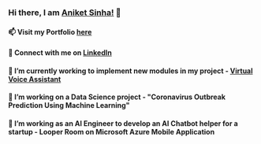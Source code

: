 ### Hi there, I am <a href =  "https://aniketsinha06.github.io/">Aniket Sinha!</a> 👋
#### 📫 Visit my Portfolio <a href =  "https://aniketsinha06.github.io/">here</a>
#### 💬 Connect with me on <a href =  "https://www.linkedin.com/in/aniket-sinha">LinkedIn</a>
#### 🔭 I’m currently working to implement new modules in my project - <a href =  "https://aniketsinha06.github.io/voice_assistant.html">Virtual Voice Assistant</a>
#### 🌱 I’m working on a Data Science project - "Coronavirus Outbreak Prediction Using Machine Learning"
#### 🌱 I’m working as an AI Engineer to develop an AI Chatbot helper for a startup - Looper Room on Microsoft Azure Mobile Application

<!--
**aniketsinha06/aniketsinha06** is a ✨ _special_ ✨ repository because its `README.md` (this file) appears on your GitHub profile.

Here are some ideas to get you started:

- 🔭 I’m currently working on project - Virtual Voice Assistant
- 🌱 I’m currently learning Data Science
- 💬 Ask me about my work
- 📫 How to reach me: <a href =  "aniketsinha06.github.io">Click Here</a>
- 😄 Pronouns: He/Him
- ⚡ Fun fact: I’m working on a Computer Vision (ML) project -  "Face Mask Detection using Jetson Nano Interface"
-->
